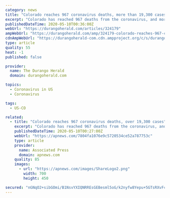 ```yaml
---
category: news
title: "Colorado reaches 967 coronavirus deaths, more than 19,300 cases"
excerpt: "Colorado has reached 967 deaths from the coronavirus, and more than 19,300 people have tested positive for the illness, state"
publishedDateTime: 2020-05-10T00:36:00Z
webUrl: "https://durangoherald.com/articles/324179"
ampWebUrl: "https://durangoherald.com/amp/324179-colorado-reaches-967-coronavirus-deaths-more-than-19300-cases"
cdnAmpWebUrl: "https://durangoherald-com.cdn.ampproject.org/c/s/durangoherald.com/amp/324179-colorado-reaches-967-coronavirus-deaths-more-than-19300-cases"
type: article
quality: 55
heat: -1
published: false

provider:
  name: The Durango Herald
  domain: durangoherald.com

topics:
  - Coronavirus in US
  - Coronavirus

tags:
  - US-CO

related:
  - title: "Colorado reaches 967 coronavirus deaths, over 19,300 cases"
    excerpt: "Colorado has reached 967 deaths from the coronavirus, and more than 19,300 people have tested positive for the illness, state health officials said. The state Department"
    publishedDateTime: 2020-05-10T00:27:00Z
    webUrl: "https://apnews.com/7804fa1076e9c5720534ce52a787753c"
    type: article
    provider:
      name: Associated Press
      domain: apnews.com
    quality: 85
    images:
      - url: "https://apnews.com/images/ShareLogo2.png"
        width: 700
        height: 450

secured: "nGNqO2+sibGOmi/B1NsvYXIQNRREsGEBesml5oG/k2nyfw8Yepu+5GTsRXvFchUsZOPoY9tAvOJdSfRydzD7lqNwznZibN34hq3RA7+WELHJs9XBCrS9jtV7PgucFwkD/ZMmDG89FCRcgg4uyIdZ3lnVWzne5Sagn93T3gO9Y18q6uQQOBdOmu+NmMi8/rXKIQ9QZLtZGcVPdX4yBvfdQ2Qy8BS/vomzY+5fRo0pMEcQFtwMqi/NQRikPlcI1y35K4RsiSCGIzGmgDs6gORVvqFTopeyihtc1aWrhO3wyfx6X3DeKTJDlx9VyhlrE9vf;a/FPaBjwXqw5RQqpmMXkAg=="
---
```



